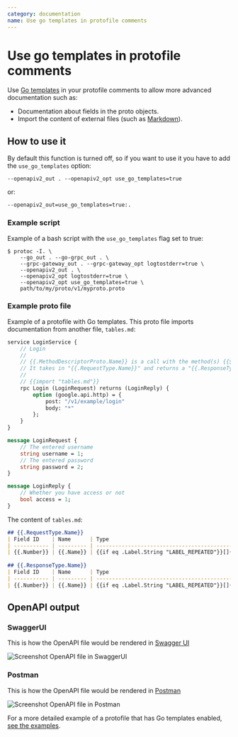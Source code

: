 ```yaml
---
category: documentation
name: Use go templates in protofile comments
---
```


# Use go templates in protofile comments

Use [Go templates](https://golang.org/pkg/text/template/)
in your protofile comments to allow more advanced documentation such
as:  
* Documentation about fields in the proto objects.  
* Import the content of external files (such as
    [Markdown](https://en.wikipedia.org/wiki/Markdown)).

## How to use it

By default this function is turned off, so if you want to use it you
have to add the `use_go_templates` option:

```shell
--openapiv2_out . --openapiv2_opt use_go_templates=true
```

or:

```shell
--openapiv2_out=use_go_templates=true:.
```

### Example script

Example of a bash script with the `use_go_templates` flag set to true:

```shell
$ protoc -I. \
    --go_out . --go-grpc_out . \
    --grpc-gateway_out . --grpc-gateway_opt logtostderr=true \
    --openapiv2_out . \
    --openapiv2_opt logtostderr=true \
    --openapiv2_opt use_go_templates=true \
    path/to/my/proto/v1/myproto.proto 
```

### Example proto file

Example of a protofile with Go templates. This proto file imports documentation from another file, `tables.md`:
```protobuf
service LoginService {
    // Login
    // 
    // {{.MethodDescriptorProto.Name}} is a call with the method(s) {{$first := true}}{{range .Bindings}}{{if $first}}{{$first = false}}{{else}}, {{end}}{{.HTTPMethod}}{{end}} within the "{{.Service.Name}}" service.
    // It takes in "{{.RequestType.Name}}" and returns a "{{.ResponseType.Name}}".
    //
    // {{import "tables.md"}}
    rpc Login (LoginRequest) returns (LoginReply) {
        option (google.api.http) = {
            post: "/v1/example/login"
            body: "*"
        };
    }
}

message LoginRequest {
    // The entered username 
    string username = 1;
    // The entered password
    string password = 2;
}

message LoginReply {
    // Whether you have access or not
    bool access = 1;
}
```

The content of `tables.md`:

```markdown
## {{.RequestType.Name}}
| Field ID    | Name      | Type                                                       | Description                  |
| ----------- | --------- | ---------------------------------------------------------  | ---------------------------- | {{range .RequestType.Fields}}
| {{.Number}} | {{.Name}} | {{if eq .Label.String "LABEL_REPEATED"}}[]{{end}}{{.Type}} | {{fieldcomments .Message .}} | {{end}}  
 
## {{.ResponseType.Name}}
| Field ID    | Name      | Type                                                       | Description                  |
| ----------- | --------- | ---------------------------------------------------------- | ---------------------------- | {{range .ResponseType.Fields}}
| {{.Number}} | {{.Name}} | {{if eq .Label.String "LABEL_REPEATED"}}[]{{end}}{{.Type}} | {{fieldcomments .Message .}} | {{end}}  
```

## OpenAPI output

### SwaggerUI

This is how the OpenAPI file would be rendered in [Swagger UI](https://swagger.io/tools/swagger-ui/)

![Screenshot OpenAPI file in SwaggerUI](https://raw.githubusercontent.com/grpc-ecosystem/grpc-gateway/master/docs/_imgs/gotemplates/swaggerui.png)

### Postman

This is how the OpenAPI file would be rendered in [Postman](https://www.getpostman.com/)

![Screenshot OpenAPI file in Postman](https://raw.githubusercontent.com/grpc-ecosystem/grpc-gateway/master/docs/_imgs/gotemplates/postman.png)

For a more detailed example of a protofile that has Go templates enabled,
[see the examples](https://github.com/grpc-ecosystem/grpc-gateway/blob/master/examples/internal/proto/examplepb/use_go_template.proto).
